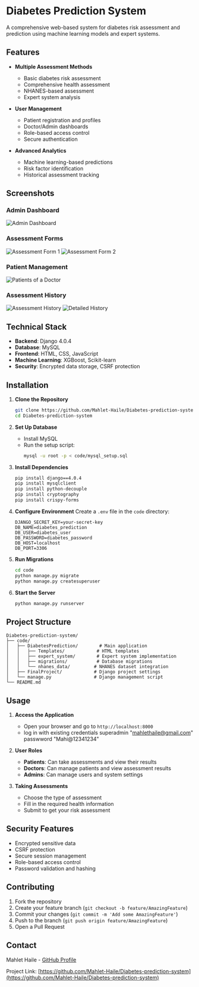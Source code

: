 # Diabetes Prediction System

A comprehensive web-based system for diabetes risk assessment and prediction using machine learning models and expert systems.

## Features

- **Multiple Assessment Methods**
  - Basic diabetes risk assessment
  - Comprehensive health assessment
  - NHANES-based assessment
  - Expert system analysis

- **User Management**
  - Patient registration and profiles
  - Doctor/Admin dashboards
  - Role-based access control
  - Secure authentication

- **Advanced Analytics**
  - Machine learning-based predictions
  - Risk factor identification
  - Historical assessment tracking

## Screenshots

### Admin Dashboard
![Admin Dashboard](screenshots/Admin%20dashboard.png)

### Assessment Forms
![Assessment Form 1](screenshots/Assessment%20form%201.png)
![Assessment Form 2](screenshots/Assessment%20form%202.png)

### Patient Management
![Patients of a Doctor](screenshots/patients%20of%20a%20doctor.png)

### Assessment History
![Assessment History](screenshots/assessment%20history%20of%20patient.png)
![Detailed History](screenshots/detail%20history.png)

## Technical Stack

- **Backend**: Django 4.0.4
- **Database**: MySQL
- **Frontend**: HTML, CSS, JavaScript
- **Machine Learning**: XGBoost, Scikit-learn
- **Security**: Encrypted data storage, CSRF protection

## Installation

1. **Clone the Repository**
   ```bash
   git clone https://github.com/Mahlet-Haile/Diabetes-prediction-system.git
   cd Diabetes-prediction-system
   ```

2. **Set Up Database**
   - Install MySQL
   - Run the setup script:
     ```bash
     mysql -u root -p < code/mysql_setup.sql
     ```

3. **Install Dependencies**
   ```bash
   pip install django==4.0.4
   pip install mysqlclient
   pip install python-decouple
   pip install cryptography
   pip install crispy-forms
   ```

4. **Configure Environment**
   Create a `.env` file in the `code` directory:
   ```
   DJANGO_SECRET_KEY=your-secret-key
   DB_NAME=diabetes_prediction
   DB_USER=diabetes_user
   DB_PASSWORD=diabetes_password
   DB_HOST=localhost
   DB_PORT=3306
   ```

5. **Run Migrations**
   ```bash
   cd code
   python manage.py migrate
   python manage.py createsuperuser
   ```

6. **Start the Server**
   ```bash
   python manage.py runserver
   ```

## Project Structure

```
Diabetes-prediction-system/
├── code/
│   ├── DiabetesPrediction/        # Main application
│   │   ├── Templates/            # HTML templates
│   │   ├── expert_system/        # Expert system implementation
│   │   ├── migrations/           # Database migrations
│   │   └── nhanes_data/         # NHANES dataset integration
│   ├── FinalProject/            # Django project settings
│   └── manage.py                # Django management script
└── README.md
```

## Usage

1. **Access the Application**
   - Open your browser and go to `http://localhost:8000`
   - log in with existing credentials superadmin "mahlethaile@gmail.com" passwword "Mahi@12341234"

2. **User Roles**
   - **Patients**: Can take assessments and view their results
   - **Doctors**: Can manage patients and view assessment results
   - **Admins**: Can manage users and system settings

3. **Taking Assessments**
   - Choose the type of assessment
   - Fill in the required health information
   - Submit to get your risk assessment

## Security Features

- Encrypted sensitive data
- CSRF protection
- Secure session management
- Role-based access control
- Password validation and hashing

## Contributing

1. Fork the repository
2. Create your feature branch (`git checkout -b feature/AmazingFeature`)
3. Commit your changes (`git commit -m 'Add some AmazingFeature'`)
4. Push to the branch (`git push origin feature/AmazingFeature`)
5. Open a Pull Request


## Contact

Mahlet Haile - [GitHub Profile](https://github.com/Mahlet-Haile)

Project Link: [https://github.com/Mahlet-Haile/Diabetes-prediction-system](https://github.com/Mahlet-Haile/Diabetes-prediction-system) 
